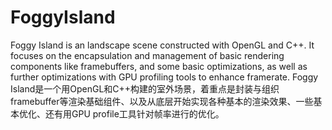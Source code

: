 # FoggyIsland
Foggy Island is an landscape scene constructed with OpenGL and C++. It focuses on the encapsulation and management of basic rendering components like framebuffers, and some basic optimizations, as well as further optimizations with GPU profiling tools to enhance framerate. 
Foggy Island是一个用OpenGL和C++构建的室外场景，着重点是封装与组织framebuffer等渲染基础组件、以及从底层开始实现各种基本的渲染效果、一些基本优化、还有用GPU profile工具针对帧率进行的优化。
